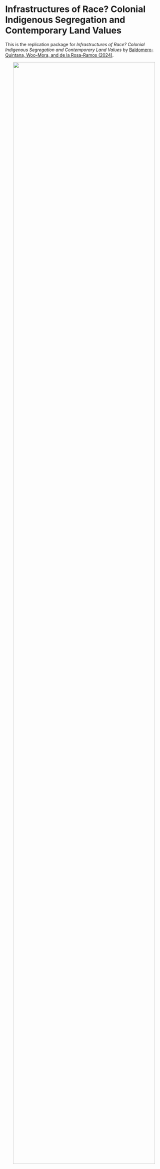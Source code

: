# Infrastructures of Race? Colonial Indigenous Segregation and Contemporary Land Values

This is the replication package for *Infrastructures of Race? Colonial Indigenous Segregation and Contemporary Land Values* by [Baldomero-Quintana, Woo-Mora, and de la Rosa-Ramos (2024)](https://papers.ssrn.com/sol3/papers.cfm?abstract_id=4125065).

<div align="center">
  <img src="https://github.com/woomora/Infrastructures_of_Race/blob/main/plots/nonparam_reg.png" width="95%">
</div>

## Instructions

To replicate the analysis in R:

1. Make sure you have at least R version 4.4.1 (see sessionInfo below). You can download the latest R version [here](https://cloud.r-project.org/bin/macosx/).
2. For better and faster map visualization, use `X11(type = "cairo")`. Make sure you have XQuartz installed ([available here](https://www.xquartz.org/)), as it provides X11 support on macOS.
3. Download the data files from [this link](https://www.dropbox.com/scl/fo/if8z28io6dtr6uz4ce3a6/AGTQNamHK1vuLIw_JcEs6Vo?rlkey=h1h3jj426dx83l828ci85a41s&dl=0). Add them to the master file. 
4. Open `IoR_master.R` and run the script to reproduce each figure and table.


**Notes:**  

Ensure all necessary packages are installed using `pacman::pload`. 

```r
# If not installed, install package pacman
if (!requireNamespace("pacman", quietly = TRUE)) {
  install.packages("pacman")
}
```

Session Information:
```r
sessionInfo()
# R version 4.4.1 (2024-06-14)
# Platform: aarch64-apple-darwin20
# Running under: macOS Sonoma 14.2.1
#
# Matrix products: default
# BLAS:   /System/Library/Frameworks/Accelerate.framework/Versions/A/Frameworks/vecLib.framework/Versions/A/libBLAS.dylib 
# LAPACK: /Library/Frameworks/R.framework/Versions/4.4-arm64/Resources/lib/libRlapack.dylib;  LAPACK version 3.12.0
#
# locale:
# [1] en_US.UTF-8/en_US.UTF-8/en_US.UTF-8/C/en_US.UTF-8/en_US.UTF-8
```

---

## Citation

Please cite accordingly if using any of the data:

```bibtex
@article{BWdlR2024,
  title = {Infrastructures of race? Colonial indigenous segregation and contemporary land values},
  author = {Luis {Baldomero-Quintana} and L. Guillermo {Woo-Mora} and Enrique {De la Rosa-Ramos}},
  journal = {Regional Science and Urban Economics},
  year = {2024},
  volume = {In Press},
  doi = {10.1016/j.regsciurbecon.2024.104065},
  url = {https://doi.org/10.1016/j.regsciurbecon.2024.104065}
}
```

If using *Pueblos de Indios* data, please cite [Tanck de Estrada (2005)](https://repositorio.colmex.mx/concern/books/0v838347v?locale=es):

```bibtex
@book{TanckdeEstrada2005,
  title={Atlas Ilustrado De Los Pueblos De Indios: Nueva España, 1800},
  author={Dorothy {Tanck de Estrada}},
  year={2005},
  publisher={El Colegio de México},
  address={Mexico City},
  url={https://repositorio.colmex.mx/concern/books/0v838347v?locale=es}
}
```

---

If you have any issues, please reach out to guillermo.woo-mora [at] psemail.eu. See also academic website for latest public email.
